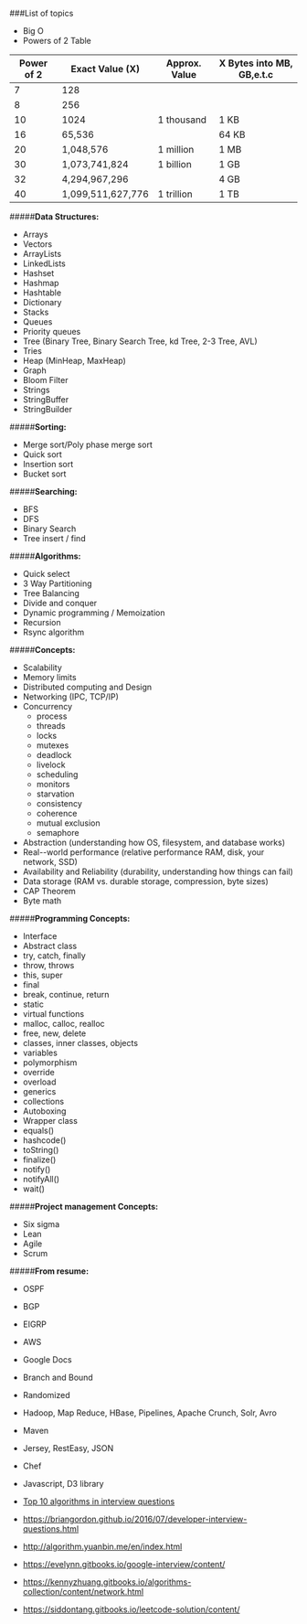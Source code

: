 ###List of topics
- Big O
- Powers of 2 Table

Power of 2  | Exact Value (X)   | Approx. Value | X Bytes into MB, GB,e.t.c
------------| ------------------| --------------| ------------------------
7  | 128 | |
8  | 256 | |
10 | 1024 | 1 thousand | 1 KB
16 | 65,536 | | 64 KB
20 | 1,048,576 | 1 million | 1 MB
30 | 1,073,741,824 | 1 billion | 1 GB
32 | 4,294,967,296 | | 4 GB
40 | 1,099,511,627,776 | 1 trillion | 1 TB

#####**Data Structures:**
- Arrays
- Vectors
- ArrayLists
- LinkedLists
- Hashset
- Hashmap
- Hashtable
- Dictionary
- Stacks
- Queues
- Priority queues
- Tree (Binary Tree, Binary Search Tree, kd Tree, 2-3 Tree, AVL)
- Tries
- Heap (MinHeap, MaxHeap)
- Graph
- Bloom Filter
- Strings
- StringBuffer
- StringBuilder

#####**Sorting:**
- Merge sort/Poly phase merge sort
- Quick sort
- Insertion sort
- Bucket sort

#####**Searching:**
- BFS
- DFS
- Binary Search
- Tree insert / find

#####**Algorithms:**
- Quick select
- 3 Way Partitioning
- Tree Balancing
- Divide and conquer
- Dynamic programming / Memoization
- Recursion
- Rsync algorithm

#####**Concepts:**
- Scalability
- Memory limits
- Distributed computing and Design
- Networking (IPC, TCP/IP)
- Concurrency
  - process
  - threads
  - locks
  - mutexes
  - deadlock
  - livelock
  - scheduling
  - monitors
  - starvation
  - consistency
  - coherence
  - mutual exclusion
  - semaphore
- Abstraction (understanding how OS, filesystem, and database works)
- Real--world performance (relative performance RAM, disk, your network, SSD)
- Availability and Reliability (durability, understanding how things can fail)
- Data storage (RAM vs. durable storage, compression, byte sizes)
- CAP Theorem
- Byte math

#####**Programming Concepts:**
- Interface
- Abstract class
- try, catch, finally
- throw, throws
- this, super
- final
- break, continue, return
- static
- virtual functions
- malloc, calloc, realloc
- free, new, delete
- classes, inner classes, objects
- variables
- polymorphism
- override
- overload
- generics
- collections
- Autoboxing
- Wrapper class
- equals()
- hashcode()
- toString()
- finalize()
- notify()
- notifyAll()
- wait()

#####**Project management Concepts:**
- Six sigma
- Lean
- Agile
- Scrum

#####**From resume:**
- OSPF
- BGP
- EIGRP
- AWS
- Google Docs
- Branch and Bound
- Randomized
- Hadoop, Map Reduce, HBase, Pipelines, Apache Crunch, Solr, Avro
- Maven
- Jersey, RestEasy, JSON
- Chef
- Javascript, D3 library

- [Top 10 algorithms in interview questions](http://www.geeksforgeeks.org/top-10-algorithms-in-interview-questions/)

- https://briangordon.github.io/2016/07/developer-interview-questions.html
- http://algorithm.yuanbin.me/en/index.html
- https://evelynn.gitbooks.io/google-interview/content/
- https://kennyzhuang.gitbooks.io/algorithms-collection/content/network.html
- https://siddontang.gitbooks.io/leetcode-solution/content/
